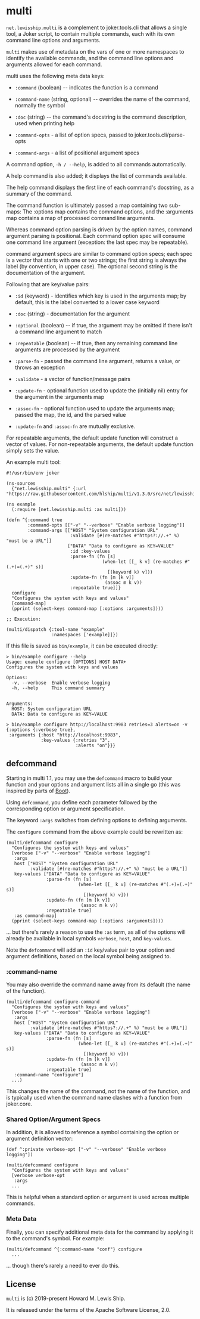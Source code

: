 # multi

`net.lewisship.multi` is a complement to joker.tools.cli that allows a single tool, a Joker script, to 
contain multiple commands, each with its own command line options and arguments.

`multi` makes use of metadata on the vars of one or
more namespaces to identify the available commands, and the command line options
and arguments allowed for each command.

multi uses the following meta data keys:

* `:command` (boolean) -- indicates the function is a command 

* `:command-name` (string, optional) -- overrides the name of the command, normally the symbol

* `:doc` (string) -- the command's docstring is the command description, used when printing help

* `:command-opts` - a list of option specs, passed to joker.tools.cli/parse-opts

* `:command-args` - a list of positional argument specs 

A command option, `-h / --help`, is added to all commands automatically.

A help command is also added; it displays the list of commands available.

The help command displays the first line of each command's docstring, as a summary
of the command.

The command function is ultimately passed a map containing two sub-maps:
The :options map contains the command options, and the :arguments
map contains a map of processed command line arguments.

Whereas command option parsing is driven by the option names, command argument
parsing is positional. Each command option spec will consume one command line argument
(exception: the last spec may be repeatable).

command argument specs are similar to command option specs; each spec is a vector that starts
with one or two strings; the first string is always the label (by convention,
in upper case). The optional second string is the documentation of the argument.

Following that are key/value pairs:

* `:id` (keyword) - identifies which key is used in the arguments map; by default,
this is the label converted to a lower case keyword

* `:doc` (string) - documentation for the argument

* `:optional` (boolean) -- if true, the argument may be omitted if there isn't a
    command line argument to match

* `:repeatable` (boolean) -- if true, then any remaining command line arguments are processed
by the argument

* `:parse-fn` - passed the command line argument, returns a value, or throws an exception

* `:validate` - a vector of function/message pairs

* `:update-fn` - optional function used to update the (initially nil) entry for the argument in the :arguments map
 
* `:assoc-fn` - optional function used to update the arguments map; passed the map, the id, and the parsed value

* `:update-fn` and `:assoc-fn` are mutually exclusive.

For repeatable arguments, the default update function will construct a vector of values.
For non-repeatable arguments, the default update function simply sets the value.

An example multi tool:

```
#!/usr/bin/env joker

(ns-sources
  {"net.lewisship.multi" {:url "https://raw.githubusercontent.com/hlship/multi/v1.3.0/src/net/lewisship/multi.joke"}})

(ns example
  (:require [net.lewisship.multi :as multi]))

(defn ^{:command true
        :command-opts [["-v" "--verbose" "Enable verbose logging"]]
        :command-args [["HOST" "System configuration URL"
                        :validate [#(re-matches #"https?://.+" %) "must be a URL"]]
                       ["DATA" "Data to configure as KEY=VALUE"
                        :id :key-values
                        :parse-fn (fn [s]
                                    (when-let [[_ k v] (re-matches #"(.+)=(.+)" s)]
                                      [(keyword k) v]))
                        :update-fn (fn [m [k v]]
                                     (assoc m k v))
                        :repeatable true]]}
  configure
  "Configures the system with keys and values"
  [command-map]
  (pprint (select-keys command-map [:options :arguments])))

;; Execution:

(multi/dispatch {:tool-name "example"
                 :namespaces ['example]]})
```
If this file is saved as `bin/example`, it can be executed directly:

```
> bin/example configure --help
Usage: example configure [OPTIONS] HOST DATA+
Configures the system with keys and values

Options:
  -v, --verbose  Enable verbose logging
  -h, --help     This command summary


Arguments:
  HOST: System configuration URL
  DATA: Data to configure as KEY=VALUE

> bin/example configure http://localhost:9983 retries=3 alerts=on -v
{:options {:verbose true},
 :arguments {:host "http://localhost:9983",
             :key-values {:retries "3",
                          :alerts "on"}}}
```

## defcommand

Starting in multi 1.1, you may use the `defcommand` macro to build your function and
your options and argument lists all in a single go (this was inspired by
parts of [Boot](https://boot-clj.com/)).

Using `defcommand`, you define each parameter followed by the corresponding option or argument specification.

The keyword `:args` switches from defining options to defining arguments.

The `configure` command from the above example could be rewritten as:

```
(multi/defcommand configure
  "Configures the system with keys and values"
  [verbose ["-v" "--verbose" "Enable verbose logging"]
   :args
   host ["HOST" "System configuration URL"
         :validate [#(re-matches #"https?://.+" %) "must be a URL"]]
   key-values ["DATA" "Data to configure as KEY=VALUE"
               :parse-fn (fn [s]
                           (when-let [[_ k v] (re-matches #"(.+)=(.+)" s)]
                             [(keyword k) v]))
               :update-fn (fn [m [k v]]
                            (assoc m k v))
               :repeatable true]
   :as command-map]
  (pprint (select-keys command-map [:options :arguments])))
```

... but there's rarely a reason to use the `:as` term, as all of the options will already be
available in local symbols `verbose`, `host`, and `key-values`.

Note the `defcommand` will add an `:id` key/value pair to your option and argument definitions,
based on the local symbol being assigned to.

### :command-name <string>

You may also override the command name away from its default (the name of the function).

```
(multi/defcommand configure-command
  "Configures the system with keys and values"
  [verbose ["-v" "--verbose" "Enable verbose logging"]
   :args
   host ["HOST" "System configuration URL"
         :validate [#(re-matches #"https?://.+" %) "must be a URL"]]
   key-values ["DATA" "Data to configure as KEY=VALUE"
               :parse-fn (fn [s]
                           (when-let [[_ k v] (re-matches #"(.+)=(.+)" s)]
                             [(keyword k) v]))
               :update-fn (fn [m [k v]]
                            (assoc m k v))
               :repeatable true]
   :command-name "configure"]
  ...)
```

This changes the name of the command, not the name of the function, and is 
typically used when the command name clashes with a function from joker.core.

### Shared Option/Argument Specs

In addition, it is allowed to reference a symbol containing the option or argument
definition vector:

```
(def ^:private verbose-opt ["-v" "--verbose" "Enable verbose logging"])

(multi/defcommand configure
  "Configures the system with keys and values"
  [verbose verbose-opt
   :args
  ...
```

This is helpful when a standard option or argument is used across multiple commands.

### Meta Data

Finally, you can specify additional meta data for the command by applying
it to the command's symbol.  For example:

```
(multi/defcommand ^{:command-name "conf"} configure
  ...
```

  ... though there's rarely a need to ever do this.

## License

`multi` is (c) 2019-present Howard M. Lewis Ship.

It is released under the terms of the Apache Software License, 2.0.